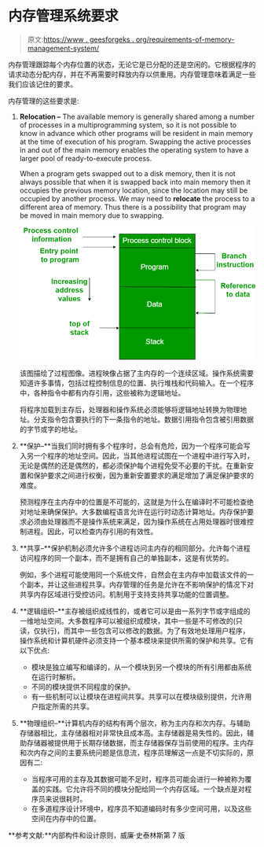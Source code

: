 # 内存管理系统要求

> 原文:[https://www . geesforgeks . org/requirements-of-memory-management-system/](https://www.geeksforgeeks.org/requirements-of-memory-management-system/)

内存管理跟踪每个内存位置的状态，无论它是已分配的还是空闲的。它根据程序的请求动态分配内存，并在不再需要时释放内存以供重用。内存管理意味着满足一些我们应该记住的要求。

内存管理的这些要求是:

1.  **Relocation –** The available memory is generally shared among a number of processes in a multiprogramming system, so it is not possible to know in advance which other programs will be resident in main memory at the time of execution of his program. Swapping the active processes in and out of the main memory enables the operating system to have a larger pool of ready-to-execute process.

    When a program gets swapped out to a disk memory, then it is not always possible that when it is swapped back into main memory then it occupies the previous memory location, since the location may still be occupied by another process. We may need to **relocate** the process to a different area of memory. Thus there is a possibility that program may be moved in main memory due to swapping.

    ![](img/ec2037ea7dcda6f417cedfcdf2cdbbcb.png)

    该图描绘了过程图像。进程映像占据了主内存的一个连续区域。操作系统需要知道许多事情，包括过程控制信息的位置、执行堆栈和代码输入。在一个程序中，各种指令中都有内存引用，这些被称为逻辑地址。

    将程序加载到主存后，处理器和操作系统必须能够将逻辑地址转换为物理地址。分支指令包含要执行的下一条指令的地址。数据引用指令包含被引用数据的字节或字的地址。

2.  **保护–**当我们同时拥有多个程序时，总会有危险，因为一个程序可能会写入另一个程序的地址空间。因此，当其他进程试图在一个进程中进行写入时，无论是偶然的还是偶然的，都必须保护每个进程免受不必要的干扰。在重新安置和保护要求之间进行权衡，因为重新安置要求的满足增加了满足保护要求的难度。

    预测程序在主内存中的位置是不可能的，这就是为什么在编译时不可能检查绝对地址来确保保护。大多数编程语言允许在运行时动态计算地址。内存保护要求必须由处理器而不是操作系统来满足，因为操作系统在占用处理器时很难控制进程。因此，可以检查内存引用的有效性。
3.  **共享–**保护机制必须允许多个进程访问主内存的相同部分。允许每个进程访问程序的同一个副本，而不是拥有自己的单独副本，这是有优势的。

    例如，多个进程可能使用同一个系统文件，自然会在主内存中加载该文件的一个副本，并让这些进程共享。内存管理的任务是允许在不影响保护的情况下对共享内存区域进行受控访问。机制用于支持支持共享功能的位置调整。
4.  **逻辑组织–**主存被组织成线性的，或者它可以是由一系列字节或字组成的一维地址空间。大多数程序可以被组织成模块，其中一些是不可修改的(只读，仅执行)，而其中一些包含可以修改的数据。为了有效地处理用户程序，操作系统和计算机硬件必须支持一个基本模块来提供所需的保护和共享。它有以下优点:

    *   模块是独立编写和编译的，从一个模块到另一个模块的所有引用都由系统在运行时解析。
    *   不同的模块提供不同程度的保护。
    *   有一些机制可以让模块在进程间共享。共享可以在模块级别提供，允许用户指定所需的共享。
5.  **物理组织–**计算机内存的结构有两个层次，称为主内存和次内存。与辅助存储器相比，主存储器相对非常快且成本高。主存储器是易失性的。因此，辅助存储器被提供用于长期存储数据，而主存储器保存当前使用的程序。主内存和次内存之间的主要系统问题是信息流，程序员理解这一点是不切实际的，原因有二:

    *   当程序可用的主存及其数据可能不足时，程序员可能会进行一种被称为覆盖的实践。它允许将不同的模块分配给同一个内存区域。一个缺点是对程序员来说很耗时。
    *   在多道程序设计环境中，程序员不知道编码时有多少空间可用，以及这些空间在内存中的位置。

**参考文献:**内部构件和设计原则，威廉·史泰林斯第 7 版